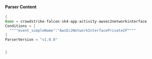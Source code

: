 #### Parser Content
```Java
{
Name = crowdstrike-falcon-sk4-app-activity-awsec2networkinterface
Conditions = [
  """"event_simpleName":"AwsEc2NetworkInterfacePrivateIP""""
]
ParserVersion = "v1.0.0"


}
```